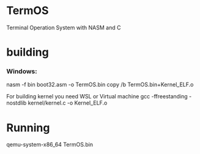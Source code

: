 # TermOS
 Terminal Operation System with NASM and C

# building
###  Windows: ###
nasm -f bin boot32.asm -o TermOS.bin
copy /b TermOS.bin+Kernel_ELF.o

For building kernel you need WSL or Virtual machine
gcc -ffreestanding -nostdlib kernel/kernel.c -o Kernel_ELF.o

# Running
qemu-system-x86_64 TermOS.bin
